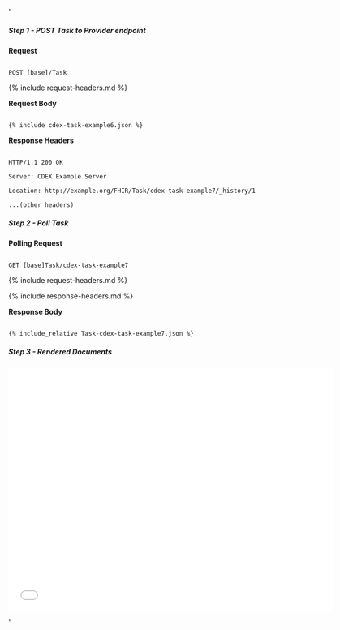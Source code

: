 '

  ##### Step 1 - POST Task to Provider endpoint


  **Request**

  ~~~

  POST [base]/Task

  ~~~


  {% include request-headers.md %}


  **Request Body**


  ~~~

  {% include cdex-task-example6.json %}

  ~~~


  **Response Headers**


  ~~~

  HTTP/1.1 200 OK

  Server: CDEX Example Server

  Location: http://example.org/FHIR/Task/cdex-task-example7/_history/1

  ...(other headers)

  ~~~


  ##### Step 2 - Poll Task


  **Polling Request**

  ~~~

  GET [base]Task/cdex-task-example7

  ~~~


  {% include request-headers.md %}


  {% include response-headers.md %}


  **Response Body**


  ~~~

  {% include_relative Task-cdex-task-example7.json %}

  ~~~


  ##### Step 3 - Rendered Documents


  <embed  type="application/pdf" frameborder="1" width="640" height="480" src="data:application/pdf;base64,{{site.data.cdex-task-example7.contained[0].entry[0].resource.content[0].attachment.data}}"/>

  '
